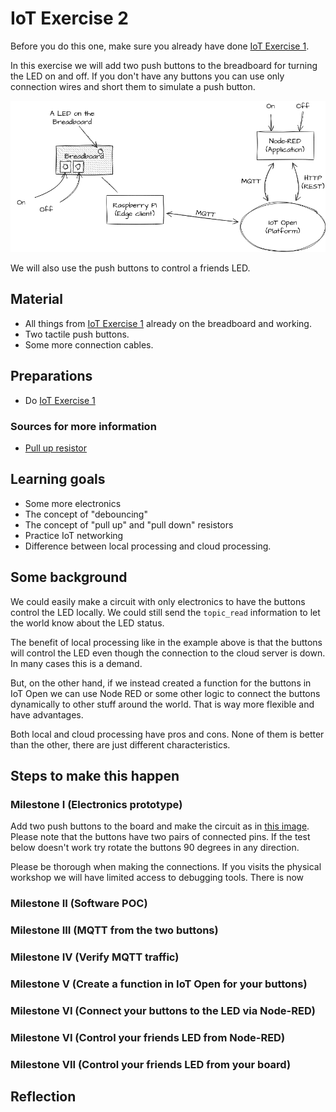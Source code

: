 # IoT Exercise 2

Before you do this one, make sure you already have done [IoT Exercise 1](exercise-1.md).

In this exercise we will add two push buttons to the breadboard for turning the LED on and off. If you don't have any buttons you can use only connection wires and short them to simulate a push button.

![Overview of this exercise](../images/exercise-2-overview.png)

We will also use the push buttons to control a friends LED.

## Material

- All things from [IoT Exercise 1](exercise-1.md) already on the breadboard and working.
- Two tactile push buttons.
- Some more connection cables.

## Preparations

- Do [IoT Exercise 1](exercise-1.md)

### Sources for more information

- [Pull up resistor](https://en.wikipedia.org/wiki/Pull-up_resistor)

## Learning goals

- Some more electronics
- The concept of "debouncing"
- The concept of "pull up" and "pull down" resistors
- Practice IoT networking
- Difference between local processing and cloud processing.

## Some background

We could easily make a circuit with only electronics to have the buttons control the LED locally. We could still send the `topic_read` information to let the world know about the LED status.

The benefit of local processing like in the example above is that the buttons will control the LED even though the connection to the cloud server is down. In many cases this is a demand.

But, on the other hand, if we instead created a function for the buttons in IoT Open we can use Node RED or some other logic to connect the buttons dynamically to other stuff around the world. That is way more flexible and have advantages.

Both local and cloud processing have pros and cons. None of them is better than the other, there are just different characteristics.


## Steps to make this happen

### Milestone I (Electronics prototype)

Add two push buttons to the board and make the circuit as in [this image](../images/exercise-2-circuit.png). Please note that the buttons have two pairs of connected pins. If the test below doesn't work try rotate the buttons 90 degrees in any direction.

Please be thorough when making the connections. If you visits the physical workshop we will have limited access to debugging tools. There is now

### Milestone II (Software POC)



### Milestone III (MQTT from the two buttons)

### Milestone IV (Verify MQTT traffic)

### Milestone V (Create a function in IoT Open for your buttons)

### Milestone VI (Connect your buttons to the LED via Node-RED)

### Milestone VI (Control your friends LED from Node-RED)

### Milestone VII (Control your friends LED from your board)

## Reflection